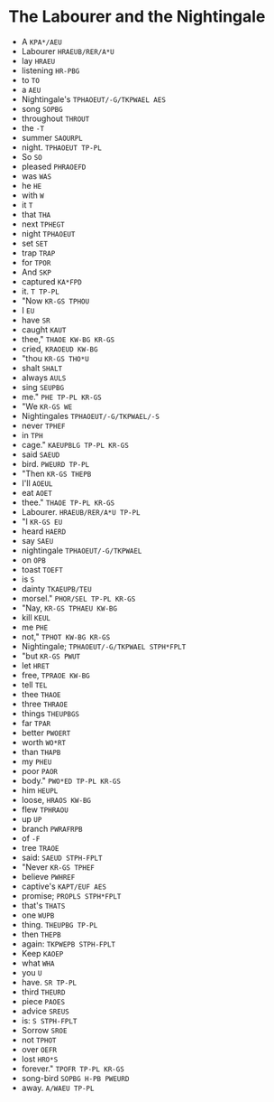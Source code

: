 # The Labourer and the Nightingale

* A `KPA*/AEU`
* Labourer `HRAEUB/RER/A*U`
* lay `HRAEU`
* listening `HR-PBG`
* to `TO`
* a `AEU`
* Nightingale's `TPHAOEUT/-G/TKPWAEL AES`
* song `SOPBG`
* throughout `THROUT`
* the `-T`
* summer `SAOURPL`
* night. `TPHAOEUT TP-PL`
* So `SO`
* pleased `PHRAOEFD`
* was `WAS`
* he `HE`
* with `W`
* it `T`
* that `THA`
* next `TPHEGT`
* night `TPHAOEUT`
* set `SET`
* trap `TRAP`
* for `TPOR`
* And `SKP`
* captured `KA*FPD`
* it. `T TP-PL`
* "Now `KR-GS TPHOU`
* I `EU`
* have `SR`
* caught `KAUT`
* thee," `THAOE KW-BG KR-GS`
* cried, `KRAOEUD KW-BG`
* "thou `KR-GS THO*U`
* shalt `SHALT`
* always `AULS`
* sing `SEUPBG`
* me." `PHE TP-PL KR-GS`
* "We `KR-GS WE`
* Nightingales `TPHAOEUT/-G/TKPWAEL/-S`
* never `TPHEF`
* in `TPH`
* cage." `KAEUPBLG TP-PL KR-GS`
* said `SAEUD`
* bird. `PWEURD TP-PL`
* "Then `KR-GS THEPB`
* I'll `AOEUL`
* eat `AOET`
* thee." `THAOE TP-PL KR-GS`
* Labourer. `HRAEUB/RER/A*U TP-PL`
* "I `KR-GS EU`
* heard `HAERD`
* say `SAEU`
* nightingale `TPHAOEUT/-G/TKPWAEL`
* on `OPB`
* toast `TOEFT`
* is `S`
* dainty `TKAEUPB/TEU`
* morsel." `PHOR/SEL TP-PL KR-GS`
* "Nay, `KR-GS TPHAEU KW-BG`
* kill `KEUL`
* me `PHE`
* not," `TPHOT KW-BG KR-GS`
* Nightingale; `TPHAOEUT/-G/TKPWAEL STPH*FPLT`
* "but `KR-GS PWUT`
* let `HRET`
* free, `TPRAOE KW-BG`
* tell `TEL`
* thee `THAOE`
* three `THRAOE`
* things `THEUPBGS`
* far `TPAR`
* better `PWOERT`
* worth `WO*RT`
* than `THAPB`
* my `PHEU`
* poor `PAOR`
* body." `PWO*ED TP-PL KR-GS`
* him `HEUPL`
* loose, `HRAOS KW-BG`
* flew `TPHRAOU`
* up `UP`
* branch `PWRAFRPB`
* of `-F`
* tree `TRAOE`
* said: `SAEUD STPH-FPLT`
* "Never `KR-GS TPHEF`
* believe `PWHREF`
* captive's `KAPT/EUF AES`
* promise; `PROPLS STPH*FPLT`
* that's `THATS`
* one `WUPB`
* thing. `THEUPBG TP-PL`
* then `THEPB`
* again: `TKPWEPB STPH-FPLT`
* Keep `KAOEP`
* what `WHA`
* you `U`
* have. `SR TP-PL`
* third `THEURD`
* piece `PAOES`
* advice `SREUS`
* is: `S STPH-FPLT`
* Sorrow `SROE`
* not `TPHOT`
* over `OEFR`
* lost `HRO*S`
* forever." `TPOFR TP-PL KR-GS`
* song-bird `SOPBG H-PB PWEURD`
* away. `A/WAEU TP-PL`
